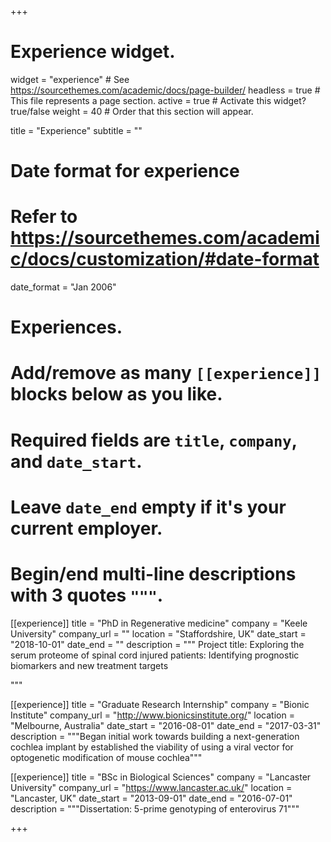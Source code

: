 +++
# Experience widget.
widget = "experience"  # See https://sourcethemes.com/academic/docs/page-builder/
headless = true  # This file represents a page section.
active = true  # Activate this widget? true/false
weight = 40  # Order that this section will appear.

title = "Experience"
subtitle = ""

# Date format for experience
#   Refer to https://sourcethemes.com/academic/docs/customization/#date-format
date_format = "Jan 2006"

# Experiences.
#   Add/remove as many `[[experience]]` blocks below as you like.
#   Required fields are `title`, `company`, and `date_start`.
#   Leave `date_end` empty if it's your current employer.
#   Begin/end multi-line descriptions with 3 quotes `"""`.
[[experience]]
  title = "PhD in Regenerative medicine"
  company = "Keele University"
  company_url = ""
  location = "Staffordshire, UK"
  date_start = "2018-10-01"
  date_end = ""
  description = """
  Project title: 
  Exploring the serum proteome of spinal cord injured patients: Identifying prognostic biomarkers and new treatment targets
  
  """

[[experience]]
  title = "Graduate Research Internship"
  company = "Bionic Institute"
  company_url = "http://www.bionicsinstitute.org/"
  location = "Melbourne, Australia"
  date_start = "2016-08-01"
  date_end = "2017-03-31"
  description = """Began initial work towards building a next-generation cochlea implant by established the viability of using a viral vector for optogenetic modification of mouse cochlea"""
  
  [[experience]]
  title = "BSc in Biological Sciences"
  company = "Lancaster University"
  company_url = "https://www.lancaster.ac.uk/"
  location = "Lancaster, UK"
  date_start = "2013-09-01"
  date_end = "2016-07-01"
  description = """Dissertation: 5-prime genotyping of enterovirus 71"""

+++
